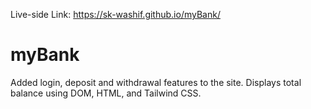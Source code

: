 Live-side Link: https://sk-washif.github.io/myBank/

# myBank
Added login, deposit and withdrawal features to the site. Displays total balance using DOM, HTML, and Tailwind CSS.
